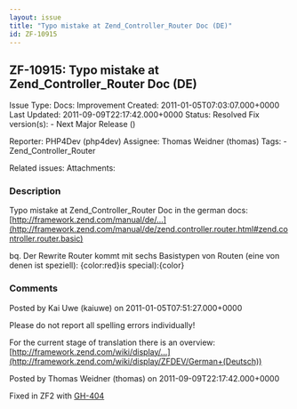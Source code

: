 ```yaml
---
layout: issue
title: "Typo mistake at Zend_Controller_Router Doc (DE)"
id: ZF-10915
---
```


ZF-10915: Typo mistake at Zend\_Controller\_Router Doc (DE)
-----------------------------------------------------------

 Issue Type: Docs: Improvement Created: 2011-01-05T07:03:07.000+0000 Last Updated: 2011-09-09T22:17:42.000+0000 Status: Resolved Fix version(s): - Next Major Release ()
 
 Reporter:  PHP4Dev (php4dev)  Assignee:  Thomas Weidner (thomas)  Tags: - Zend\_Controller\_Router
 
 Related issues: 
 Attachments: 
### Description

Typo mistake at Zend\_Controller\_Router Doc in the german docs: [http://framework.zend.com/manual/de/…](http://framework.zend.com/manual/de/zend.controller.router.html#zend.controller.router.basic)

bq. Der Rewrite Router kommt mit sechs Basistypen von Routen (eine von denen ist speziell): {color:red}is special):{color}

 

 

### Comments

Posted by Kai Uwe (kaiuwe) on 2011-01-05T07:51:27.000+0000

Please do not report all spelling errors individually!

For the current stage of translation there is an overview: [http://framework.zend.com/wiki/display/…](http://framework.zend.com/wiki/display/ZFDEV/German+(Deutsch))

 

 

Posted by Thomas Weidner (thomas) on 2011-09-09T22:17:42.000+0000

Fixed in ZF2 with [GH-404](https://github.com/zendframework/zf2/pull/404)

 

 